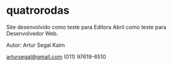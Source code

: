 # quatrorodas

Site desenvolvido como teste para Editora Abril como teste para Desenvolvedor Web.

Autor: Artur Segal Kaim

artursegal@gmail.com (011) 97619-6510 
